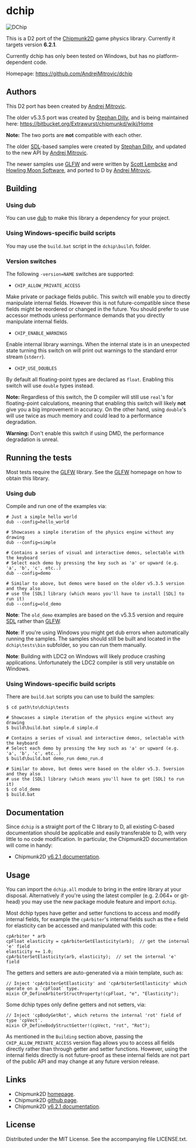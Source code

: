 # dchip

![DChip](https://raw.github.com/AndrejMitrovic/dchip/master/screenshots/dchip.png)

This is a D2 port of the [Chipmunk2D](http://chipmunk2d.net/) game physics library.
Currently it targets version **6.2.1**.

Currently dchip has only been tested on Windows,
but has no platform-dependent code.

Homepage: https://github.com/AndrejMitrovic/dchip

## Authors

This D2 port has been created by [Andrej Mitrovic].

The older v5.3.5 port was created by [Stephan Dilly],
and is being maintained here: https://bitbucket.org/Extrawurst/chipmunkd/wiki/Home

**Note:** The two ports are **not** compatible with each other.

The older [SDL]-based samples were created by [Stephan Dilly], and updated to the new API by [Andrej Mitrovic].

The newer samples use [GLFW] and were written by [Scott Lembcke] and [Howling Moon Software],
and ported to D by [Andrej Mitrovic].

[Scott Lembcke]: http://slembcke.net
[Howling Moon Software]: http://howlingmoonsoftware.com
[Stephan Dilly]: http://www.extrawurst.org
[Andrej Mitrovic]: https://github.com/AndrejMitrovic

[SDL]: http://www.libsdl.org
[GLFW]: http://www.glfw.org

## Building

### Using dub

You can use [dub] to make this library a dependency for your project.

[dub]: http://code.dlang.org/about

### Using Windows-specific build scripts

You may use the `build.bat` script in the `dchip\build\` folder.

### Version switches

The following `-version=NAME` switches are supported:

- `CHIP_ALLOW_PRIVATE_ACCESS`

Make private or package fields public. This switch will enable you to directly
manipulate internal fields. However this is not future-compatible since these fields might
be reordered or changed in the future. You should prefer to use accessor methods unless
performance demands that you directly manipulate internal fields.

- `CHIP_ENABLE_WARNINGS`

Enable internal library warnings. When the internal state is in an unexpected state
turning this switch on will print out warnings to the standard error stream (`stderr`).

- `CHIP_USE_DOUBLES`

By default all floating-point types are declared as `float`. Enabling this switch will use
`double` types instead.

**Note:** Regardless of this switch, the D compiler will still use `real`'s for floating-point calculations,
meaning that enabling this switch will likely **not** give you a big improvement in accuracy. On the
other hand, using `double`'s will use twice as much memory and could lead to a performance
degradation.

**Warning:** Don't enable this switch if using DMD, the performance degradation is unreal.

## Running the tests

Most tests require the [GLFW] library. See the [GLFW] homepage on how to obtain this library.

### Using dub

Compile and run one of the examples via:

```
# Just a simple hello world
dub --config=hello_world

# Showcases a simple iteration of the physics engine without any drawing
dub --config=simple

# Contains a series of visual and interactive demos, selectable with the keyboard
# Select each demo by pressing the key such as 'a' or upward (e.g. 'a', 'b', 'c', etc..)
dub --config=demo

# Similar to above, but demos were based on the older v5.3.5 version and they also
# use the [SDL] library (which means you'll have to install [SDL] to run it)
dub --config=old_demo
```

**Note**: The `old_demo` examples are based on the v5.3.5 version and require [SDL] rather than [GLFW].

**Note**: If you're using Windows you might get dub errors when automatically running the samples.
The samples should still be built and located in the `dchip\tests\bin` subfolder, so you can
run them manually.

**Note**: Building with LDC2 on Windows will likely produce crashing applications. Unfortunately
the LDC2 compiler is still very unstable on Windows.

### Using Windows-specific build scripts

There are `build.bat` scripts you can use to build the samples:

```
$ cd path\to\dchip\tests

# Showcases a simple iteration of the physics engine without any drawing
$ build\build.bat simple.d simple.d

# Contains a series of visual and interactive demos, selectable with the keyboard
# Select each demo by pressing the key such as 'a' or upward (e.g. 'a', 'b', 'c', etc..)
$ build\build.bat demo_run demo_run.d

# Similar to above, but demos were based on the older v5.3. 5version and they also
# use the [SDL] library (which means you'll have to get [SDL] to run it)
$ cd old_demo
$ build.bat
```

[SDL]: http://www.libsdl.org
[GLFW]: http://www.glfw.org

## Documentation

Since `dchip` is a straight port of the C library to D, all existing C-based documentation should be applicable and easily transferable to D, with very little to no code modification. In particular, the Chipmunk2D documentation will come in handy:

- Chipmunk2D [v6.2.1 documentation](http://chipmunk-physics.net/release/Chipmunk-6.x/Chipmunk-6.2.1-Docs/).

## Usage

You can import the `dchip.all` module to bring in the entire library at your disposal.
Alternatively if you're using the latest compiler (e.g. 2.064+ or git-head) you may
use the new package module feature and import `dchip`.

Most dchip types have getter and setter functions to access and modify internal fields,
for example the `cpArbiter`'s internal fields such as the `e` field for elasticity
can be accessed and manipulated with this code:

```
cpArbiter * arb
cpFloat elasticity = cpArbiterGetElasticity(arb);  // get the internal 'e' field
elasticity += 1.0;
cpArbiterSetElasticity(arb, elasticity);  // set the internal 'e' field
```

The getters and setters are auto-generated via a mixin template, such as:

```
// Inject 'cpArbiterGetElasticity' and 'cpArbiterSetElasticity' which operate on a `cpFloat` type.
mixin CP_DefineArbiterStructProperty!(cpFloat, "e", "Elasticity");
```

Some dchip types only define getters and not setters, via:

```
// Inject 'cpBodyGetRot', which returns the internal 'rot' field of type 'cpVect'.
mixin CP_DefineBodyStructGetter!(cpVect, "rot", "Rot");
```

As mentioned in the `Building` section above, passing the `CHIP_ALLOW_PRIVATE_ACCESS` version flag
allows you to access all fields directly rather than through getter and setter functions. However,
using the internal fields directly is not future-proof as these internal fields are not part of the
public API and may change at any future version release.

## Links

- Chipmunk2D [homepage](http://chipmunk2d.net/).
- Chipmunk2D [github page](https://github.com/slembcke/Chipmunk2D).
- Chipmunk2D [v6.2.1 documentation](http://chipmunk-physics.net/release/Chipmunk-6.x/Chipmunk-6.2.1-Docs/).

## License

Distributed under the MIT License. See the accompanying file LICENSE.txt.
